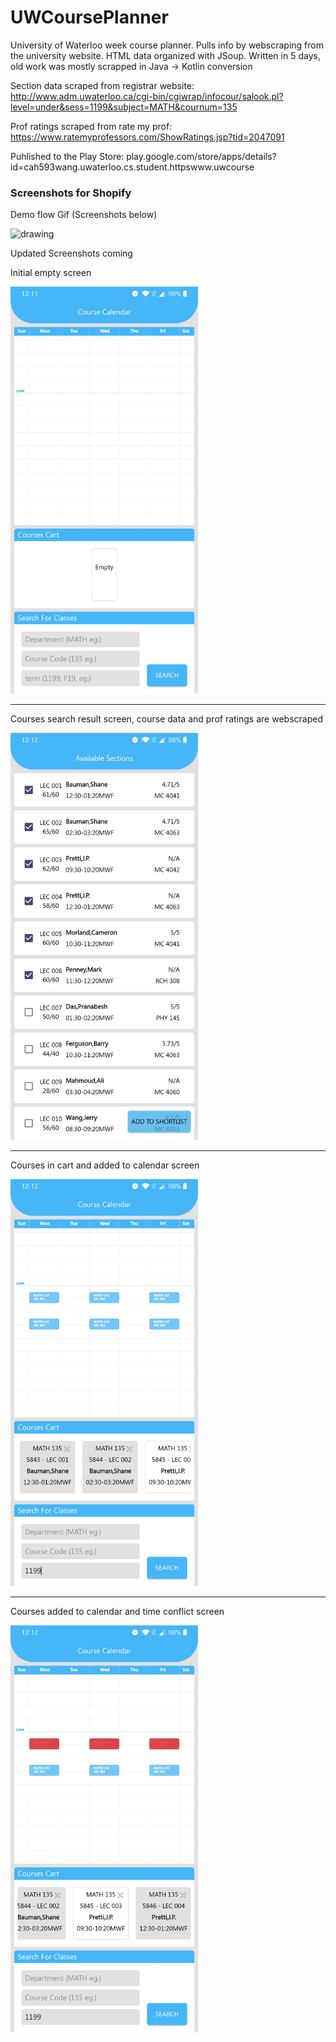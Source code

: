 # UWCoursePlanner

University of Waterloo week course planner. Pulls info by webscraping from the university website. HTML data organized with JSoup. Written in 5 days, old work was mostly scrapped in Java -> Kotlin conversion

Section data scraped from registrar website: http://www.adm.uwaterloo.ca/cgi-bin/cgiwrap/infocour/salook.pl?level=under&sess=1199&subject=MATH&cournum=135

Prof ratings scraped from rate my prof: https://www.ratemyprofessors.com/ShowRatings.jsp?tid=2047091

Puhlished to the Play Store: play.google.com/store/apps/details?id=cah593wang.uwaterloo.cs.student.httpswww.uwcourse

### Screenshots for Shopify 

Demo flow Gif (Screenshots below)

<img src="demo.gif" alt="drawing" width="300"/>

Updated Screenshots coming

Initial empty screen

<img src="img1.jpg" alt="drawing" width="300"/>

---
Courses search result screen, course data and prof ratings are webscraped

<img src="img2.jpg" alt="drawing" width="300"/>

---
Courses in cart and added to calendar screen

<img src="img3.jpg" alt="drawing" width="300"/>

---
Courses added to calendar and time conflict screen

<img src="img4.jpg" alt="drawing" width="300"/>

